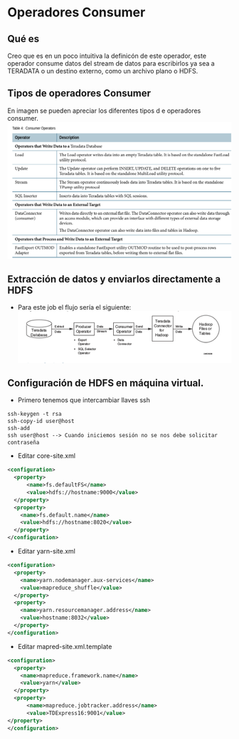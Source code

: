 # Operadores Consumer
## Qué es
Creo que es  en un poco intuitiva la definicón de este operador, este operador consume datos del stream de datos para escribirlos ya sea a TERADATA o un destino externo, como un archivo plano o HDFS.
## Tipos de operadores Consumer
En  imagen se pueden apreciar los diferentes tipos d e operadores consumer.
![operador](operator.png)
## Extracción de datos y enviarlos directamente a HDFS
* Para este job el flujo sería el siguiente:
![flujo](flujo.png)
## Configuración de HDFS en máquina virtual.

* Primero tenemos que intercambiar  llaves ssh
```
ssh-keygen -t rsa
ssh-copy-id user@host
ssh-add
ssh user@host --> Cuando iniciemos sesión no se nos debe solicitar contraseña
```
* Editar core-site.xml
```XML
<configuration>
  <property>
      <name>fs.defaultFS</name>
      <value>hdfs://hostname:9000</value>
  </property>
  <property>
    <name>fs.default.name</name>
    <value>hdfs://hostname:8020</value>
  </property>
</configuration>
```
* Editar  yarn-site.xml
```XML
<configuration>
  <property>
    <name>yarn.nodemanager.aux-services</name>
    <value>mapreduce_shuffle</value>
  </property>
  <property>
    <name>yarn.resourcemanager.address</name>
    <value>hostname:8032</value>
  </property>
</configuration>
```
* Editar mapred-site.xml.template
```XML
<configuration>
  <property>
    <name>mapreduce.framework.name</name>
    <value>yarn</value>
  </property>
  <property>
      <name>mapreduce.jobtracker.address</name>
      <value>TDExpress16:9001</value>
</property>
</configuration>
```
